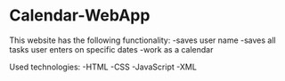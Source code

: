 # Calendar-WebApp

This website has the following functionality:
-saves user name
-saves all tasks user enters on specific dates
-work as a calendar

Used technologies:
-HTML
-CSS
-JavaScript
-XML
